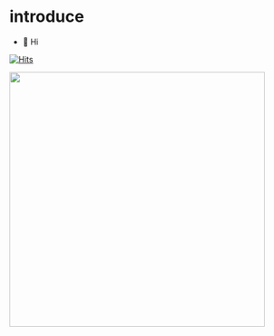 # introduce

- 👋 Hi 

[![Hits](https://hits.seeyoufarm.com/api/count/incr/badge.svg?url=https%3A%2F%2Fgithub.com%2Fd-h-k&count_bg=%2379C83D&title_bg=%23555555&icon=&icon_color=%23E7E7E7&title=hits&edge_flat=false)](https://hits.seeyoufarm.com)

<img src="https://user-images.githubusercontent.com/31065684/243382223-b6db21de-1424-4fc2-9cc5-72c15537f688.jpeg"  width="450" />

<!----
여기까지 들어와서 이 글을 보시는 분들을 위해서 솔직히 말씀드리면요! 펌웨어는 다 개발했는데, 제 기준에 합격하지 못해서 , 이 PCB 비지니스카드 프로젝트는 싹다 드롭하고 처음부터 다시 개발하고 있습니다.
V0 - (사진속의 버전) 얼마나 예쁘게 뽑을수 있을지 POC) : 라즈베리파이 PICO (MCU) 사용, 2인치 OLED 모듈 사용 SPI 통신방식
V1 - (진행중인거) 반도체 수급 대란때문에 구하지 못했던 라즈베리파이 제로2W (리눅스 들어가는거) + 0.96 인치 OLED 디스플레이 I2C 통신방식 + 네오픽셀
   : 왜 진행을 안하고 있냐면요? 
      - 반도체 수급대란 때문에 라즈베리파이가 생산이 안되서 못만들었는데요, 2W 는 원래 1.5만원이 정가인데 아직 소량생산중이라서 20만원에 팔리고 있어서 정상가로 돌아올때까지 기다리고 있고요
      - 회사일이 너무 힘들고 바빠서 못하고 있어요 ㅠㅠ.. 집에 들어오면 맨날 열한시인데 저도 살아야죠 ㅠㅠ....

변명을 늘어놓자면.. 사실 회사에서의 일은 수단과 방법을 가리지 않고 기한내에 끝내고 퀄리티보다는 데드라인 준수와 기능추가가.. 어쩔수없이 중요하잖아요..? 
근데 개인프로젝트에서 만큼은 제가 하고싶은데로 장잉정신? 장인정신을 한껏 부려서 제가 원하는 퀄리티로 프로덕트를 만들때까지 계속 도전해보고 싶습니다..!
v1 phase


<br><br>

## Antecedents

- 대학교에서 메카트로닉스공학을 전공했고
- 자동차 시뮬레이터 회사에서 MiddleWare, MCU Firmware. Motion control, KIOSK App 개발 관련 일을 하다
- 지금은 Backend Software Engineer 로써 


<br><br>

## Recently
- `코드리뷰`를 주고 받으며, `깊게 고민`하며 개발자로서의 성장을 추구합니다
- 사용자들에게 `가치있는` , `비지니스 요구사항을 만족`시키는 `소프트웨어`를 만들기 위해 노력합니다
- 적극적으료 표현하고, 지적으로 겸손하고, 유연하게 수용하는 `커뮤니케이션`을 추구합니다
--->
<!----
- 주도적적으로 참여할수 있고. Risk management 가 가능한 상황을 선호합니다

## 소개페이지
 - 1기 Embedded 포트폴리오 : [링크](https://drive.google.com/file/d/1yWhjpOxE_PQiotUmvXz2FPlcVaDWf8AC/view?usp=sharing) 
- 저를 소개합니다 : https://d-h-k.github.io
- 개발 블로그 : https://velog.io/@d-h-k
<br><br><br>
--->

<!---
## Tech

- 언어
  - [Java](https://github.com/d-h-k/Java_Playground) , 
  - [JavaScript](https://github.com/d-h-k/_Playground)
  - [Rust](https://github.com/d-h-k/_Playground)
- 웹 프레임워크
  - [Spring](https://github.com/d-h-k/Spring_PlayGround)
  - [Vue](https://github.com/d-h-k/_Playground)
  - [React](https://github.com/d-h-k/_Playground)
  - [Ktor](https://github.com/d-h-k/_Playground)
- 이외  
  - [Database](https://github.com/d-h-k/Database_Playground), 
  - [miscellaneous](https://github.com/d-h-k/_Playground)
--->

  <!---
  <img src="https://img.shields.io/badge/MongoDB-47A248?style=flat-square&logo=MongoDB&logoColor=white"/></a> &nbsp 
  <img src="https://img.shields.io/badge/C++-00599C?style=flat-square&logo=C%2B%2B&logoColor=white"/></a>&nbsp
  <img src="https://img.shields.io/badge/Vim-019733?style=flat-square&logo=Vim&logoColor=white"/></a>&nbsp
  <img src="https://user-images.githubusercontent.com/31065684/132935622-368a3869-3232-4889-83bb-ec694b4cc5c9.png" height=20/></a>&nbsp
  --->  
 <!---
<br><br>

## Presentation & Award
- 2023
  - 23 Open Source Contribution Academy
    - Fosslight Hub Days 미니발표 : 슬기로운 자바코딩 `가제/예정`
  - `(예정)` 지속가능한 프로덕트와 개발을 위하여 / 테크톡
- 2021 
  - 리눅스로 개발하기 / 코드스쿼드 테크톡
    - [테크톡 발표](https://youtu.be/mPrmi0vrlQM) / `리눅스 입문자를 대상으로 Linux Mint 배포판에서 개발이 가능하도록 개발용 PC를 세팅하는 이야기 입니다`
- 2020 
  - E-Commerce Backend 개발 Challenge `2등` / by Numble
    - [Demo](https://youtu.be/dDeGkstXIM4) / [Repo](https://github.com/d-h-k/just-board)
- 2019
  - TouchGFX APP 개발대회 `우수상` / 쿠킹타이머 / by STMicroelectronics
    - [Repo](https://github.com/d-h-k/STM32F7508) 
  - 물류센터 자율주행 군집로봇 `최우수작품상` / by 한컴아카데미
    - [Demo](https://youtu.be/grBtP7XDKew)  / [오픈로보틱스 발표](https://youtu.be/XcbJECUckB8) 
- before 2018
  - ICT 창업경진대회 `우수상` / 스마트 밀폐교반기 씰링장치 / by 미래창조과학부 장관

<br><br><br>

--->  




<br><br><br><br>
<!---- 1th Ebd 포트폴리오 : (비공개) 
<p align="left"><img align="center" width="375" src="h" alt="d-h-k" />
<br><p/>  
  
  &nbsp;
&nbsp;
--->

<!---
<p align="left"><img align="center" height="175" src="https://github-readme-stats.vercel.app/api/top-langs/?username=d-h-k&layout=compact" /><br><p/>

 [링크](https://drive.google.com/file/d/1yWhjpOxE_PQiotUmvXz2FPlcVaDWf8AC/view?usp=sharing) 

[![Solved.ac
프로필](http://mazassumnida.wtf/api/mini/generate_badge?boj=kdog1503)](https://github.com/mazassumnida/mazassumnida)


<br>

[![Solved.ac
프로필](http://mazassumnida.wtf/api/v2/generate_badge?boj=kdog1503)](https://solved.ac/kdog1503)

--->
<!---
df

[![Solved.ac
프로필](http://mazassumnida.wtf/api/generate_badge?boj=kdog1503)](https://solved.ac/kdog1503)


<br><br>

<p align="center"><img align="center" height="15" src="http://mazassumnida.wtf/api/mini/generate_badge?boj=kdog1503&show_icons=true" alt="d-h-k" /><p/>
<p align="center"><img align="center" height="15" src="http://mazassumnida.wtf/api/mini/generate_badge?boj=kdog1503&show_icons=true" alt="d-h-k" /><p/>

<p align="left"><img align="center" width="350" src="http://mazassumnida.wtf/api/generate_badge?boj=kdog1503" />&nbsp;
&nbsp;<p/>

<p align="left"><img align="center" width="350" src="http://mazassumnida.wtf/api/generate_badge?boj=kdog1503" />&nbsp;
&nbsp;<p/>

<p align="center"><img align="center" height="15" src="http://@@@" alt="d-h-k" /><p/>



[![Solved.ac
프로필](http://mazassumnida.wtf/api/v2/generate_badge?boj=kdog1503)](https://solved.ac/kdog1503)
--->

